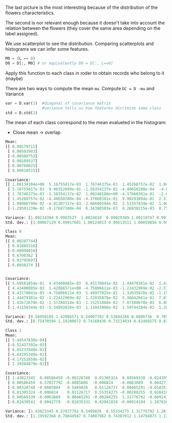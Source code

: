 The last picture is the most interesting because of the distribution of the flowers characteristics.

The second is nor relevant enough because it doesn't take into account the relation between the flowers (they cover the same area depending on the label assigned).

We use scatterplot to see the distribution. Comparing scatterplots and histograms we can infer some features. 

``` python 
M0 = (L == 0)
D0 = D[:, M0] # or equivalently D0 = D[:, L==0]
```
Apply this function to each class in roder to obtain records who belong to it (maybe)

There are two ways to compute the mean `mu`. 
Compute `DC = D -mu` and
Variance 
```python 
var = D.var(1)  #diagonal of covariance matrix
                #variance tells us how features dicrimine some class
std = D.std(1)
```

The mean of each class correspond to the mean evalueted in the histogram:
- Close mean -> overlap


```python 
Mean:
[[ 0.00170711]
 [ 0.00503903]
 [-0.00560753]
 [ 0.00109537]
 [-0.00700025]
 [ 0.00910515]]

Covariance:
[[ 1.00134304e+00  5.16755817e-03  1.76746375e-03  1.45268757e-02  1.00066790e-02 -1.29591239e-02]
 [ 5.16755817e-03  9.98352699e-01 -1.58354137e-02 -4.40650280e-04  -4.01307317e-03 -8.17687100e-04]
 [ 1.76746375e-03 -1.58354137e-02  1.00248180e+00 -4.37060381e-01  -2.68600594e-02  6.34388503e-03]
 [ 1.45268757e-02 -4.40650280e-04 -4.37060381e-01  9.90293894e-01  2.53357434e-02  8.26930215e-03]
 [ 1.00066790e-02 -4.01307317e-03 -2.68600594e-02  2.53357434e-02  1.00119747e+00  8.75793087e-04]
 [-1.29591239e-02 -8.17687100e-04  6.34388503e-03  8.26930215e-03  8.75793087e-04  9.97223742e-01]]

Variance: [1.00134304 0.9983527  1.0024818  0.99029389 1.00119747 0.99722374]
Std. dev.: [1.00067129 0.99917601 1.00124013 0.99513511 1.00059856 0.99861091]

Class 0
Mean:
[[ 0.00287744]
 [ 0.01869316]
 [-0.68094016]
 [ 0.6708362 ]
 [ 0.02795697]
 [-0.0058274 ]]


Covariance:
[[ 5.69581054e-01  4.43400885e-03  8.43170041e-03  1.44479381e-02  1.42672670e-02 -1.41150344e-03]
 [ 4.43400885e-03  1.42086571e+00 -4.75806611e-03 -1.22432969e-02 -2.57280214e-03 -5.54092626e-03]
 [ 8.43170041e-03 -4.75806611e-03  5.49977025e-01  1.32035878e-02 -1.15251868e-02  1.11043986e-02]
 [ 1.44479381e-02 -1.22432969e-02  1.32035878e-02  5.36042661e-01  7.07380678e-03  1.59744284e-02]
 [ 1.42672670e-02 -2.57280214e-03 -1.15251868e-02  7.07380678e-03  6.80073597e-01  1.20001652e-02]
 [-1.41150344e-03 -5.54092626e-03  1.11043986e-02  1.59744284e-02  1.20001652e-02  7.05038438e-01]]

Variance: [0.56958105 1.42086571 0.54997702 0.53604266 0.6800736  0.70503844]
Std. dev.: [0.75470594 1.19200072 0.74160436 0.73214934 0.82466575 0.83966567]

Class 1
Mean:
[[ 5.44547838e-04]
 [-8.52437392e-03]
 [ 6.65237846e-01]
 [-6.64195349e-01]
 [-4.17251858e-02]
 [ 2.39384879e-02]]

Covariance:
[[ 1.43023345  0.00586459 -0.00328748  0.01305324  0.00569339 -0.02439541]
 [ 0.00586459  0.57827792 -0.0085804  -0.006824   -0.0063889   0.0042779 ]
 [-0.00328748 -0.0085804   0.5489026   0.01126717  0.00465291 -0.01835331]
 [ 0.01305324 -0.006824    0.01126717  0.55334275 -0.00288255  0.02041834]
 [ 0.00569339 -0.0063889   0.00465291 -0.00288255  1.31776792 -0.00914104]
 [-0.02439541  0.0042779  -0.01835331  0.02041834 -0.00914104  1.28702609]]
 
Variance: [1.43023345 0.57827792 0.5489026  0.55334275 1.31776792 1.28702609]
Std. dev.: [1.19592368 0.76044587 0.74087962 0.74387012 1.14794073 1.13447172]
```